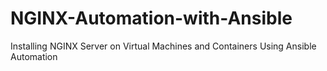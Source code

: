 # NGINX-Automation-with-Ansible
Installing NGINX Server on Virtual Machines and Containers Using Ansible Automation
